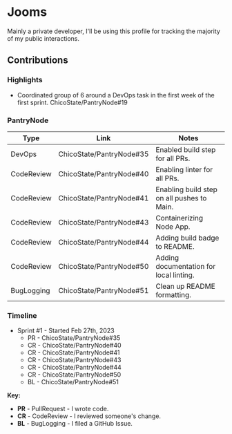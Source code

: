 # Jooms

Mainly a private developer, I'll be using this profile for tracking the majority of my public interactions. 

## Contributions 

### Highlights

* Coordinated group of 6 around a DevOps task in the first week of the first sprint. ChicoState/PantryNode#19

### PantryNode

| Type       | Link                     | Notes                                      |
|------------|--------------------------|--------------------------------------------|
| DevOps     | ChicoState/PantryNode#35 | Enabled build step for all PRs.            | 
| CodeReview | ChicoState/PantryNode#40 | Enabling linter for all PRs.               |
| CodeReview | ChicoState/PantryNode#41 | Enabling build step on all pushes to Main. |
| CodeReview | ChicoState/PantryNode#43 | Containerizing Node App.                   |
| CodeReview | ChicoState/PantryNode#44 | Adding build badge to README.              |
| CodeReview | ChicoState/PantryNode#50 | Adding documentation for local linting.    |
| BugLogging | ChicoState/PantryNode#51 | Clean up README formatting.                |

### Timeline

* Sprint #1 - Started Feb 27th, 2023
  - PR - ChicoState/PantryNode#35 
  - CR - ChicoState/PantryNode#40 
  - CR - ChicoState/PantryNode#41 
  - CR - ChicoState/PantryNode#43 
  - CR - ChicoState/PantryNode#44 
  - CR - ChicoState/PantryNode#50 
  - BL - ChicoState/PantryNode#51

**Key:**

- **PR** - PullRequest - I wrote code.
- **CR** - CodeReview - I reviewed someone's change.
- **BL** - BugLogging - I filed a GitHub Issue.
